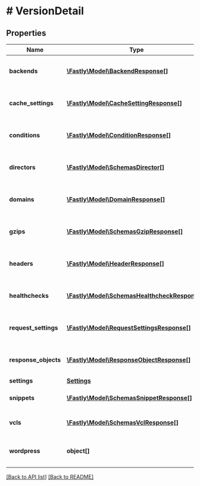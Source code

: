 # # VersionDetail

## Properties

Name | Type | Description | Notes
------------ | ------------- | ------------- | -------------
**backends** | [**\Fastly\Model\BackendResponse[]**](BackendResponse.md) | List of backends associated to this service. | [optional]
**cache_settings** | [**\Fastly\Model\CacheSettingResponse[]**](CacheSettingResponse.md) | List of cache settings associated to this service. | [optional]
**conditions** | [**\Fastly\Model\ConditionResponse[]**](ConditionResponse.md) | List of conditions associated to this service. | [optional]
**directors** | [**\Fastly\Model\SchemasDirector[]**](SchemasDirector.md) | List of directors associated to this service. | [optional]
**domains** | [**\Fastly\Model\DomainResponse[]**](DomainResponse.md) | List of domains associated to this service. | [optional]
**gzips** | [**\Fastly\Model\SchemasGzipResponse[]**](SchemasGzipResponse.md) | List of gzip rules associated to this service. | [optional]
**headers** | [**\Fastly\Model\HeaderResponse[]**](HeaderResponse.md) | List of headers associated to this service. | [optional]
**healthchecks** | [**\Fastly\Model\SchemasHealthcheckResponse[]**](SchemasHealthcheckResponse.md) | List of healthchecks associated to this service. | [optional]
**request_settings** | [**\Fastly\Model\RequestSettingsResponse[]**](RequestSettingsResponse.md) | List of request settings for this service. | [optional]
**response_objects** | [**\Fastly\Model\ResponseObjectResponse[]**](ResponseObjectResponse.md) | List of response objects for this service. | [optional]
**settings** | [**Settings**](Settings.md) |  | [optional]
**snippets** | [**\Fastly\Model\SchemasSnippetResponse[]**](SchemasSnippetResponse.md) | List of VCL snippets for this service. | [optional]
**vcls** | [**\Fastly\Model\SchemasVclResponse[]**](SchemasVclResponse.md) | List of VCL files for this service. | [optional]
**wordpress** | **object[]** | A list of Wordpress rules with this service. | [optional]

[[Back to API list]](../../README.md#endpoints) [[Back to README]](../../README.md)
